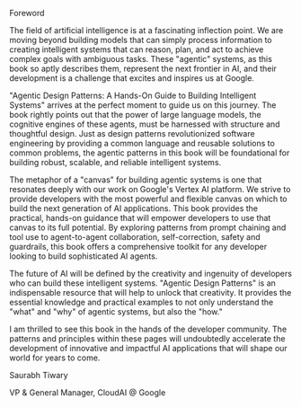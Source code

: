 Foreword



The field of artificial intelligence is at a fascinating inflection point. We are moving beyond building models that can simply process information to creating intelligent systems that can reason, plan, and act to achieve complex goals with ambiguous tasks. These "agentic" systems, as this book so aptly describes them, represent the next frontier in AI, and their development is a challenge that excites and inspires us at Google.



"Agentic Design Patterns: A Hands-On Guide to Building Intelligent Systems" arrives at the perfect moment to guide us on this journey. The book rightly points out that the power of large language models, the cognitive engines of these agents, must be harnessed with structure and thoughtful design. Just as design patterns revolutionized software engineering by providing a common language and reusable solutions to common problems, the agentic patterns in this book will be foundational for building robust, scalable, and reliable intelligent systems.



The metaphor of a "canvas" for building agentic systems is one that resonates deeply with our work on Google's Vertex AI platform. We strive to provide developers with the most powerful and flexible canvas on which to build the next generation of AI applications. This book provides the practical, hands-on guidance that will empower developers to use that canvas to its full potential. By exploring patterns from prompt chaining and tool use to agent-to-agent collaboration, self-correction, safety and guardrails, this book offers a comprehensive toolkit for any developer looking to build sophisticated AI agents.



The future of AI will be defined by the creativity and ingenuity of developers who can build these intelligent systems. "Agentic Design Patterns" is an indispensable resource that will help to unlock that creativity. It provides the essential knowledge and practical examples to not only understand the "what" and "why" of agentic systems, but also the "how."



I am thrilled to see this book in the hands of the developer community. The patterns and principles within these pages will undoubtedly accelerate the development of innovative and impactful AI applications that will shape our world for years to come.



Saurabh Tiwary



VP & General Manager, CloudAI @ Google